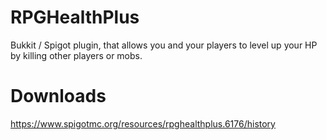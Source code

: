 # RPGHealthPlus
Bukkit / Spigot plugin, that allows you and your players to level up your HP by killing other players or mobs.

# Downloads
https://www.spigotmc.org/resources/rpghealthplus.6176/history
